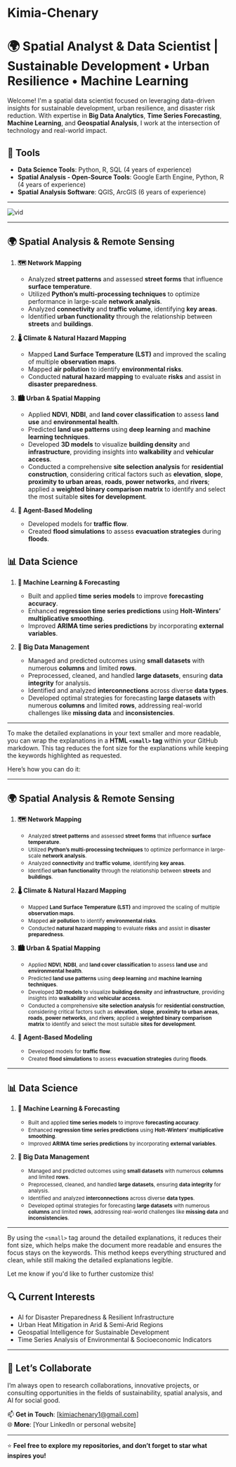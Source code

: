 
# Kimia-Chenary
# 🌍 Spatial Analyst & Data Scientist | Sustainable Development • Urban Resilience • Machine Learning

Welcome! I'm a spatial data scientist focused on leveraging data-driven insights for sustainable development, urban resilience, and disaster risk reduction. With expertise in **Big Data Analytics**, **Time Series Forecasting**, **Machine Learning**, and **Geospatial Analysis**, I work at the intersection of technology and real-world impact.

## 🔧 **Tools**

- **Data Science Tools**: Python, R, SQL (4 years of experience)  
- **Spatial Analysis - Open-Source Tools**: Google Earth Engine, Python, R (4 years of experience)  
- **Spatial Analysis Software**: QGIS, ArcGIS (6 years of experience)

---

![vid](https://github.com/user-attachments/assets/60ab2699-28fe-4929-8964-6b86264e35c3)



---

## **🌍 Spatial Analysis & Remote Sensing**

1. **🗺️ Network Mapping**  
   - Analyzed **street patterns** and assessed **street forms** that influence **surface temperature**.  
   - Utilized **Python’s multi-processing techniques** to optimize performance in large-scale **network analysis**.  
   - Analyzed **connectivity** and **traffic volume**, identifying **key areas**.  
   - Identified **urban functionality** through the relationship between **streets** and **buildings**.

2. **🌡️ Climate & Natural Hazard Mapping**  
   - Mapped **Land Surface Temperature (LST)** and improved the scaling of multiple **observation maps**.  
   - Mapped **air pollution** to identify **environmental risks**.  
   - Conducted **natural hazard mapping** to evaluate **risks** and assist in **disaster preparedness**.

3. **🏙️ Urban & Spatial Mapping**  
   - Applied **NDVI**, **NDBI**, and **land cover classification** to assess **land use** and **environmental health**.  
   - Predicted **land use patterns** using **deep learning** and **machine learning techniques**.  
   - Developed **3D models** to visualize **building density** and **infrastructure**, providing insights into **walkability** and **vehicular access**.  
   - Conducted a comprehensive **site selection analysis** for **residential construction**, considering critical factors such as **elevation**, **slope**, **proximity to urban areas**, **roads**, **power networks**, and **rivers**; applied a **weighted binary comparison matrix** to identify and select the most suitable **sites for development**.

4. **🚗 Agent-Based Modeling**  
   - Developed models for **traffic flow**.  
   - Created **flood simulations** to assess **evacuation strategies** during **floods**.

## **📊 Data Science**

1. **🤖 Machine Learning & Forecasting**  
   - Built and applied **time series models** to improve **forecasting accuracy**.  
   - Enhanced **regression time series predictions** using **Holt-Winters’ multiplicative smoothing**.  
   - Improved **ARIMA time series predictions** by incorporating **external variables**.

2. **💾 Big Data Management**  
   - Managed and predicted outcomes using **small datasets** with numerous **columns** and limited **rows**.  
   - Preprocessed, cleaned, and handled **large datasets**, ensuring **data integrity** for analysis.  
   - Identified and analyzed **interconnections** across diverse **data types**.  
   - Developed optimal strategies for forecasting **large datasets** with numerous **columns** and limited **rows**, addressing real-world challenges like **missing data** and **inconsistencies**.

---

To make the detailed explanations in your text smaller and more readable, you can wrap the explanations in a **HTML `<small>` tag** within your GitHub markdown. This tag reduces the font size for the explanations while keeping the keywords highlighted as requested.

Here’s how you can do it:

---

## **🌍 Spatial Analysis & Remote Sensing**

1. **🗺️ Network Mapping**  
   - <small>Analyzed **street patterns** and assessed **street forms** that influence **surface temperature**.</small>  
   - <small>Utilized **Python’s multi-processing techniques** to optimize performance in large-scale **network analysis**.</small>  
   - <small>Analyzed **connectivity** and **traffic volume**, identifying **key areas**.</small>  
   - <small>Identified **urban functionality** through the relationship between **streets** and **buildings**.</small>

2. **🌡️ Climate & Natural Hazard Mapping**  
   - <small>Mapped **Land Surface Temperature (LST)** and improved the scaling of multiple **observation maps**.</small>  
   - <small>Mapped **air pollution** to identify **environmental risks**.</small>  
   - <small>Conducted **natural hazard mapping** to evaluate **risks** and assist in **disaster preparedness**.</small>

3. **🏙️ Urban & Spatial Mapping**  
   - <small>Applied **NDVI**, **NDBI**, and **land cover classification** to assess **land use** and **environmental health**.</small>  
   - <small>Predicted **land use patterns** using **deep learning** and **machine learning techniques**.</small>  
   - <small>Developed **3D models** to visualize **building density** and **infrastructure**, providing insights into **walkability** and **vehicular access**.</small>  
   - <small>Conducted a comprehensive **site selection analysis** for **residential construction**, considering critical factors such as **elevation**, **slope**, **proximity to urban areas**, **roads**, **power networks**, and **rivers**; applied a **weighted binary comparison matrix** to identify and select the most suitable **sites for development**.</small>

4. **🚗 Agent-Based Modeling**  
   - <small>Developed models for **traffic flow**.</small>  
   - <small>Created **flood simulations** to assess **evacuation strategies** during **floods**.</small>

---

## **📊 Data Science**

1. **🤖 Machine Learning & Forecasting**  
   - <small>Built and applied **time series models** to improve **forecasting accuracy**.</small>  
   - <small>Enhanced **regression time series predictions** using **Holt-Winters’ multiplicative smoothing**.</small>  
   - <small>Improved **ARIMA time series predictions** by incorporating **external variables**.</small>

2. **💾 Big Data Management**  
   - <small>Managed and predicted outcomes using **small datasets** with numerous **columns** and limited **rows**.</small>  
   - <small>Preprocessed, cleaned, and handled **large datasets**, ensuring **data integrity** for analysis.</small>  
   - <small>Identified and analyzed **interconnections** across diverse **data types**.</small>  
   - <small>Developed optimal strategies for forecasting **large datasets** with numerous **columns** and limited **rows**, addressing real-world challenges like **missing data** and **inconsistencies**.</small>

---

By using the `<small>` tag around the detailed explanations, it reduces their font size, which helps make the document more readable and ensures the focus stays on the keywords. This method keeps everything structured and clean, while still making the detailed explanations legible.

Let me know if you'd like to further customize this!
## 🔍 Current Interests

- AI for Disaster Preparedness & Resilient Infrastructure  
- Urban Heat Mitigation in Arid & Semi-Arid Regions  
- Geospatial Intelligence for Sustainable Development  
- Time Series Analysis of Environmental & Socioeconomic Indicators  

---

## 🤝 Let’s Collaborate

I’m always open to research collaborations, innovative projects, or consulting opportunities in the fields of sustainability, spatial analysis, and AI for social good.

📫 **Get in Touch**: [kimiachenary1@gmail.com]  
🌐 **More**: [Your LinkedIn or personal website]

---

⭐ **Feel free to explore my repositories, and don’t forget to star what inspires you!**


